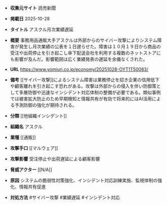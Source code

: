 - **収集元サイト**
読売新聞

- **掲載日**
2025-10-28

- **タイトル**
アスクル月次業績遅延

- **概要**
事務用品通販大手アスクルは外部からのサイバー攻撃によりシステム障害が発生し月次業績の公表を１日遅らせた。障害は１０月１９日から商品の受注や出荷停止を引き起こし傘下配送会社を利用する複数のネットストアにも影響が及んだ。影響範囲は広く業績発表の遅延を余儀なくされた。

- **URL**
https://www.yomiuri.co.jp/economy/20251028-OYT1T50083/

- **備考**
[[サイバー攻撃]]によるシステム障害は業務停止を招き企業の信用低下や顧客離れを引き起こす恐れがある。攻撃は外部からの侵入を伴い防御策として多層防御や迅速なインシデント対応体制の整備が必要である。類似事例では被害拡大防止のため早期検知と情報共有が有効で将来的にはAI活用による予測防御の強化が期待される。

- **分類**
[[他組織インシデント]]

- **組織名**
アスクル

- **業種**
[[通販]]

- **攻撃手口**
[[マルウェア]]

- **攻撃影響**
受注停止や出荷遅延による顧客影響

- **脅威アクター**
[[N/A]]

- **原因**
システムの脆弱性対策強化、インシデント対応訓練実施、監視体制の強化、情報共有促進

- **対処方法**
#サイバー攻撃 #業績遅延 #インシデント対応
